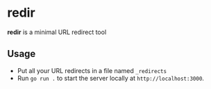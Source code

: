 # redir

**redir** is a minimal URL redirect tool

## Usage

- Put all your URL redirects in a file named `_redirects`
- Run `go run .` to start the server locally at `http://localhost:3000`.
